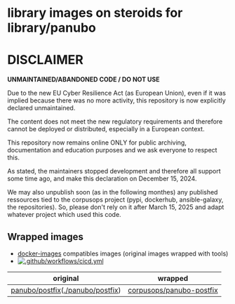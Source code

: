 # library images on steroids for library/panubo

DISCLAIMER
============

**UNMAINTAINED/ABANDONED CODE / DO NOT USE**

Due to the new EU Cyber Resilience Act (as European Union), even if it was implied because there was no more activity, this repository is now explicitly declared unmaintained.

The content does not meet the new regulatory requirements and therefore cannot be deployed or distributed, especially in a European context.

This repository now remains online ONLY for public archiving, documentation and education purposes and we ask everyone to respect this.

As stated, the maintainers stopped development and therefore all support some time ago, and make this declaration on December 15, 2024.

We may also unpublish soon (as in the following monthes) any published ressources tied to the corpusops project (pypi, dockerhub, ansible-galaxy, the repositories).
So, please don't rely on it after March 15, 2025 and adapt whatever project which used this code.



## Wrapped images
- [docker-images](https://github.com/corpusops/docker-images) compatibles images (original images wrapped with tools)
- [![.github/workflows/cicd.yml](https://github.com/corpusops/docker-panubo/workflows/.github/workflows/cicd.yml/badge.svg?branch=main)](https://github.com/corpusops/docker-panubo/actions?query=workflow%3A.github%2Fworkflows%2Fcicd.yml+branch%3Amain)

| original   | wrapped  |
|------------|-----------|
| [panubo/postfix](https://hub.docker.com/r/panubo/postfix)([./panubo/postfix](./panubo/postfix))                             | [corpusops/panubo-postfix](https://hub.docker.com/r/corpusops/panubo-postfix)                 |
